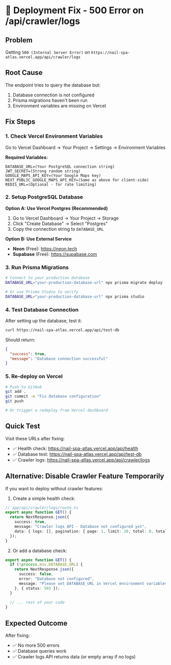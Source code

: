 # 🔧 Deployment Fix - 500 Error on /api/crawler/logs

## Problem
Getting `500 (Internal Server Error)` on `https://nail-spa-atlas.vercel.app/api/crawler/logs`

## Root Cause
The endpoint tries to query the database but:
1. Database connection is not configured
2. Prisma migrations haven't been run
3. Environment variables are missing on Vercel

## Fix Steps

### 1. Check Vercel Environment Variables

Go to Vercel Dashboard → Your Project → Settings → Environment Variables

**Required Variables:**
```
DATABASE_URL=(Your PostgreSQL connection string)
JWT_SECRET=(Strong random string)
GOOGLE_MAPS_API_KEY=(Your Google Maps key)
NEXT_PUBLIC_GOOGLE_MAPS_API_KEY=(Same as above for client-side)
REDIS_URL=(Optional - for rate limiting)
```

### 2. Setup PostgreSQL Database

**Option A: Use Vercel Postgres (Recommended)**
1. Go to Vercel Dashboard → Your Project → Storage
2. Click "Create Database" → Select "Postgres"
3. Copy the connection string to `DATABASE_URL`

**Option B: Use External Service**
- **Neon** (Free): https://neon.tech
- **Supabase** (Free): https://supabase.com

### 3. Run Prisma Migrations

```bash
# Connect to your production database
DATABASE_URL="your-production-database-url" npx prisma migrate deploy

# Or use Prisma Studio to verify
DATABASE_URL="your-production-database-url" npx prisma studio
```

### 4. Test Database Connection

After setting up the database, test it:
```bash
curl https://nail-spa-atlas.vercel.app/api/test-db
```

Should return:
```json
{
  "success": true,
  "message": "Database connection successful"
}
```

### 5. Re-deploy on Vercel

```bash
# Push to GitHub
git add .
git commit -m "Fix database configuration"
git push

# Or trigger a redeploy from Vercel dashboard
```

## Quick Test

Visit these URLs after fixing:
- ✅ Health check: https://nail-spa-atlas.vercel.app/api/health
- ✅ Database test: https://nail-spa-atlas.vercel.app/api/test-db
- ✅ Crawler logs: https://nail-spa-atlas.vercel.app/api/crawler/logs

## Alternative: Disable Crawler Feature Temporarily

If you want to deploy without crawler features:

1. Create a simple health check:
```typescript
// app/api/crawler/logs/route.ts
export async function GET() {
  return NextResponse.json({
    success: true,
    message: "Crawler logs API - Database not configured yet",
    data: { logs: [], pagination: { page: 1, limit: 20, total: 0, totalPages: 0 } }
  });
}
```

2. Or add a database check:
```typescript
export async function GET() {
  if (!process.env.DATABASE_URL) {
    return NextResponse.json({
      success: false,
      error: "Database not configured",
      message: "Please set DATABASE_URL in Vercel environment variables"
    }, { status: 503 });
  }
  
  // ... rest of your code
}
```

## Expected Outcome

After fixing:
- ✅ No more 500 errors
- ✅ Database queries work
- ✅ Crawler logs API returns data (or empty array if no logs)




